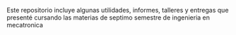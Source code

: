 Este repositorio incluye algunas utilidades, informes, talleres y entregas que presenté 
cursando las materias de septimo semestre de ingenieria en mecatronica
